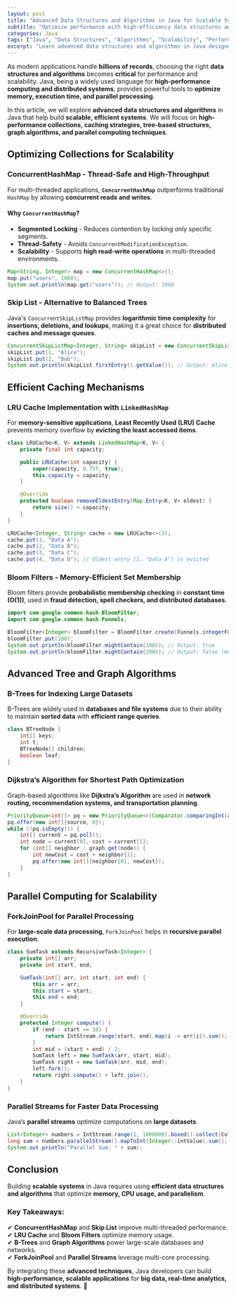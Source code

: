 ```yaml
---
layout: post
title: "Advanced Data Structures and Algorithms in Java for Scalable Systems"
subtitle: "Optimize performance with high-efficiency data structures and algorithms for large-scale Java applications."
categories: Java
tags: ["Java", "Data Structures", "Algorithms", "Scalability", "Performance Optimization", "Big Data"]
excerpt: "Learn advanced data structures and algorithms in Java designed for scalable systems. Optimize performance with efficient memory usage, parallel processing, and data-intensive computing techniques."
---
```




As modern applications handle **billions of records**, choosing the right **data structures and algorithms** becomes **critical** for performance and scalability. Java, being a widely used language for **high-performance computing and distributed systems**, provides powerful tools to **optimize memory, execution time, and parallel processing**.

In this article, we will explore **advanced data structures and algorithms** in Java that help build **scalable, efficient systems**. We will focus on **high-performance collections, caching strategies, tree-based structures, graph algorithms, and parallel computing techniques**.

## Optimizing Collections for Scalability

### ConcurrentHashMap - Thread-Safe and High-Throughput

For multi-threaded applications, **`ConcurrentHashMap`** outperforms traditional `HashMap` by allowing **concurrent reads and writes**.

#### Why `ConcurrentHashMap`?
- **Segmented Locking** - Reduces contention by locking only specific segments.
- **Thread-Safety** - Avoids `ConcurrentModificationException`.
- **Scalability** - Supports **high read-write operations** in multi-threaded environments.

```java
Map<String, Integer> map = new ConcurrentHashMap<>();
map.put("users", 1000);
System.out.println(map.get("users")); // Output: 1000
```

### Skip List - Alternative to Balanced Trees

Java's `ConcurrentSkipListMap` provides **logarithmic time complexity** for **insertions, deletions, and lookups**, making it a great choice for **distributed caches and message queues**.

```java
ConcurrentSkipListMap<Integer, String> skipList = new ConcurrentSkipListMap<>();
skipList.put(1, "Alice");
skipList.put(2, "Bob");
System.out.println(skipList.firstEntry().getValue()); // Output: Alice
```

## Efficient Caching Mechanisms

### LRU Cache Implementation with `LinkedHashMap`

For **memory-sensitive applications**, **Least Recently Used (LRU) Cache** prevents memory overflow by **evicting the least accessed items**.

```java
class LRUCache<K, V> extends LinkedHashMap<K, V> {
    private final int capacity;

    public LRUCache(int capacity) {
        super(capacity, 0.75f, true);
        this.capacity = capacity;
    }

    @Override
    protected boolean removeEldestEntry(Map.Entry<K, V> eldest) {
        return size() > capacity;
    }
}

LRUCache<Integer, String> cache = new LRUCache<>(3);
cache.put(1, "Data A");
cache.put(2, "Data B");
cache.put(3, "Data C");
cache.put(4, "Data D"); // Oldest entry (1, "Data A") is evicted
```

### Bloom Filters - Memory-Efficient Set Membership

Bloom filters provide **probabilistic membership checking** in **constant time (O(1))**, used in **fraud detection, spell checkers, and distributed databases**.

```java
import com.google.common.hash.BloomFilter;
import com.google.common.hash.Funnels;

BloomFilter<Integer> bloomFilter = BloomFilter.create(Funnels.integerFunnel(), 500, 0.01);
bloomFilter.put(100);
System.out.println(bloomFilter.mightContain(100)); // Output: true
System.out.println(bloomFilter.mightContain(200)); // Output: false (most likely)
```

## Advanced Tree and Graph Algorithms

### B-Trees for Indexing Large Datasets

B-Trees are widely used in **databases and file systems** due to their ability to maintain **sorted data** with **efficient range queries**.

```java
class BTreeNode {
    int[] keys;
    int t;
    BTreeNode[] children;
    boolean leaf;
}
```

### Dijkstra’s Algorithm for Shortest Path Optimization

Graph-based algorithms like **Dijkstra’s Algorithm** are used in **network routing, recommendation systems, and transportation planning**.

```java
PriorityQueue<int[]> pq = new PriorityQueue<>(Comparator.comparingInt(a -> a[1]));
pq.offer(new int[]{source, 0});
while (!pq.isEmpty()) {
    int[] current = pq.poll();
    int node = current[0], cost = current[1];
    for (int[] neighbor : graph.get(node)) {
        int newCost = cost + neighbor[1];
        pq.offer(new int[]{neighbor[0], newCost});
    }
}
```

## Parallel Computing for Scalability

### ForkJoinPool for Parallel Processing

For **large-scale data processing**, `ForkJoinPool` helps in **recursive parallel execution**.

```java
class SumTask extends RecursiveTask<Integer> {
    private int[] arr;
    private int start, end;

    SumTask(int[] arr, int start, int end) {
        this.arr = arr;
        this.start = start;
        this.end = end;
    }

    @Override
    protected Integer compute() {
        if (end - start <= 10) {
            return IntStream.range(start, end).map(i -> arr[i]).sum();
        }
        int mid = (start + end) / 2;
        SumTask left = new SumTask(arr, start, mid);
        SumTask right = new SumTask(arr, mid, end);
        left.fork();
        return right.compute() + left.join();
    }
}
```

### Parallel Streams for Faster Data Processing

Java’s **parallel streams** optimize computations on **large datasets**.

```java
List<Integer> numbers = IntStream.range(1, 1000000).boxed().collect(Collectors.toList());
long sum = numbers.parallelStream().mapToInt(Integer::intValue).sum();
System.out.println("Parallel Sum: " + sum);
```

## Conclusion

Building **scalable systems** in Java requires using **efficient data structures and algorithms** that optimize **memory, CPU usage, and parallelism**.

### Key Takeaways:
✔ **ConcurrentHashMap** and **Skip List** improve multi-threaded performance.  
✔ **LRU Cache** and **Bloom Filters** optimize memory usage.  
✔ **B-Trees** and **Graph Algorithms** power large-scale databases and networks.  
✔ **ForkJoinPool** and **Parallel Streams** leverage multi-core processing.

By integrating these **advanced techniques**, Java developers can build **high-performance, scalable applications** for **big data, real-time analytics, and distributed systems**. 🚀
